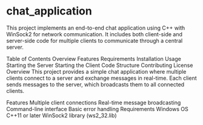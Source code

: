 # chat_application

This project implements an end-to-end chat application using C++ with WinSock2 for network communication. It includes both client-side and server-side code for multiple clients to communicate through a central server.

Table of Contents
Overview
Features
Requirements
Installation
Usage
Starting the Server
Starting the Client
Code Structure
Contributing
License
Overview
This project provides a simple chat application where multiple clients connect to a server and exchange messages in real-time. Each client sends messages to the server, which broadcasts them to all connected clients.

Features
Multiple client connections
Real-time message broadcasting
Command-line interface
Basic error handling
Requirements
Windows OS
C++11 or later
WinSock2 library (ws2_32.lib)
